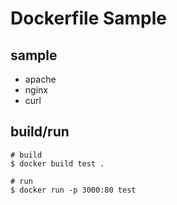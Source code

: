 # Dockerfile Sample

## sample

- apache
- nginx
- curl

## build/run

```
# build
$ docker build test .

# run
$ docker run -p 3000:80 test
```

